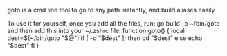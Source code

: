 goto is a cmd line tool to go to any path instantly, and build aliases easily

To use it for yourself, once you add all the files, run:
go build -o ~/bin/goto
and then add this into your ~/.zshrc file:
function goto() {
  local dest=$(~/bin/goto "$@")
  if [ -d "$dest" ]; then
    cd "$dest"
  else
    echo "$dest"
  fi
}
